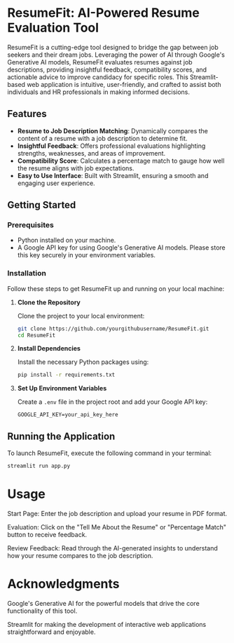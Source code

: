  # ResumeFit: AI-Powered Resume Evaluation Tool

ResumeFit is a cutting-edge tool designed to bridge the gap between job seekers and their dream jobs. Leveraging the power of AI through Google's Generative AI models, ResumeFit evaluates resumes against job descriptions, providing insightful feedback, compatibility scores, and actionable advice to improve candidacy for specific roles. This Streamlit-based web application is intuitive, user-friendly, and crafted to assist both individuals and HR professionals in making informed decisions.

## Features

- **Resume to Job Description Matching**: Dynamically compares the content of a resume with a job description to determine fit.
- **Insightful Feedback**: Offers professional evaluations highlighting strengths, weaknesses, and areas of improvement.
- **Compatibility Score**: Calculates a percentage match to gauge how well the resume aligns with job expectations.
- **Easy to Use Interface**: Built with Streamlit, ensuring a smooth and engaging user experience.

## Getting Started

### Prerequisites

- Python installed on your machine.
- A Google API key for using Google's Generative AI models. Please store this key securely in your environment variables.

### Installation

Follow these steps to get ResumeFit up and running on your local machine:

1. **Clone the Repository**

    Clone the project to your local environment:

    ```bash
    git clone https://github.com/yourgithubusername/ResumeFit.git
    cd ResumeFit
    ```

2. **Install Dependencies**

    Install the necessary Python packages using:

    ```bash
    pip install -r requirements.txt
    ```

3. **Set Up Environment Variables**

    Create a `.env` file in the project root and add your Google API key:

    ```plaintext
    GOOGLE_API_KEY=your_api_key_here
    ```

## Running the Application

To launch ResumeFit, execute the following command in your terminal:

```bash
streamlit run app.py
```
# Usage
Start Page: Enter the job description and upload your resume in PDF format.

Evaluation: Click on the "Tell Me About the Resume" or "Percentage Match" button to receive feedback.

Review Feedback: Read through the AI-generated insights to understand how your resume compares to the job description.

# Acknowledgments
Google's Generative AI for the powerful models that drive the core functionality of this tool.

Streamlit for making the development of interactive web applications straightforward and enjoyable.


